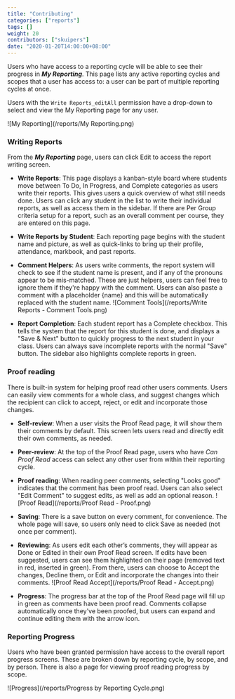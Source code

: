 ```yaml
---
title: "Contributing"
categories: ["reports"]
tags: []
weight: 20
contributors: ["skuipers"]
date: "2020-01-20T14:00:00+08:00"
---
```

Users who have access to a reporting cycle will be able to see their progress in ___My Reporting___. This page lists any active reporting cycles and scopes that a user has access to: a user can be part of multiple reporting cycles at once.

Users with the `Write Reports_editAll` permission have a drop-down to select and view the My Reporting page for any user.

![My Reporting](/reports/My Reporting.png)

### Writing Reports

From the ___My Reporting___ page, users can click Edit to access the report writing screen. 

- **Write Reports**: This page displays a kanban-style board where students move between To Do, In Progress, and Complete categories as users write their reports.  This gives users a quick overview of what still needs done. Users can click any student in the list to write their individual reports, as well as access them in the sidebar. If there are Per Group criteria setup for a report, such as an overall comment per course, they are entered on this page.

- **Write Reports by Student**: Each reporting page begins with the student name and picture, as well as quick-links to bring up their profile, attendance, markbook, and past reports.

- **Comment Helpers**: As users write comments, the report system will check to see if the student name is present, and if any of the pronouns appear to be mis-matched. These are just helpers, users can feel free to ignore them if they're happy with the comment. Users can also paste a comment with a placeholder {name} and this will be automatically replaced with the student name.
  ![Comment Tools](/reports/Write Reports - Comment Tools.png)

- **Report Completion**: Each student report has a Complete checkbox. This tells the system that the report for this student is done, and displays a "Save & Next" button to quickly progress to the next student in your class. Users can always save incomplete reports with the normal "Save" button. The sidebar also highlights complete reports in green.

### Proof reading

There is built-in system for helping proof read other users comments. Users can easily view comments for a whole class, and suggest changes which the recipient can click to accept, reject, or edit and incorporate those changes.

- **Self-review**: When a user visits the Proof Read page, it will show them their comments by default. This screen lets users read and directly edit their own comments, as needed.

- **Peer-review**: At the top of the Proof Read page, users who have *Can Proof Read* access can select any other user from within their reporting cycle.

- **Proof reading**: When reading peer comments, selecting "Looks good" indicates that the comment has been proof read. Users can also select "Edit Comment" to suggest edits, as well as add an optional reason. 
  ![Proof Read](/reports/Proof Read - Proof.png)

- **Saving**: There is a save button on every comment, for convenience. The whole page will save, so users only need to click Save as needed (not once per comment).
  
- **Reviewing**: As users edit each other’s comments, they will appear as Done or Edited in their own Proof Read screen. If edits have been suggested, users can see them highlighted on their page (removed text in red, inserted in green). From there, users can choose to Accept the changes, Decline them, or Edit and incorporate the changes into their comments.
  ![Proof Read Accept](/reports/Proof Read - Accept.png)

- **Progress**: The progress bar at the top of the Proof Read page will fill up in green as comments have been proof read. Comments collapse automatically once they've been proofed, but users can expand and continue editing them with the arrow icon.

### Reporting Progress

Users who have been granted permission have access to the overall report progress screens. These are broken down by reporting cycle, by scope, and by person. There is also a page for viewing proof reading progress by scope.

  ![Progress](/reports/Progress by Reporting Cycle.png)
